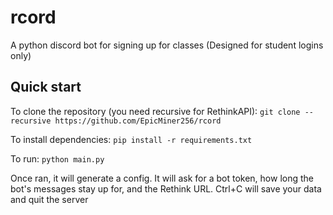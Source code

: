 # rcord
A python discord bot for signing up for classes (Designed for student logins only)

## Quick start

To clone the repository (you need recursive for RethinkAPI): `git clone --recursive https://github.com/EpicMiner256/rcord`

To install dependencies: `pip install -r requirements.txt`

To run: `python main.py`

Once ran, it will generate a config. It will ask for a bot token, how long the bot's messages stay up for, and the Rethink URL. Ctrl+C will save your data and quit the server